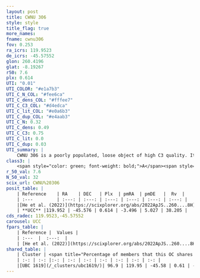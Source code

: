 ```yaml
---
layout: post
title: CWNU 306
style: style
title_flag: true
more_names: 
fname: cwnu306
fov: 0.253
ra_icrs: 119.9523
de_icrs: -45.57552
glon: 260.4196
glat: -8.19267
r50: 7.6
plx: 0.614
UTI: "0.01"
UTI_COLOR: "#e1a7b3"
UTI_C_N_COL: "#fee6ca"
UTI_C_dens_COL: "#fffee7"
UTI_C_C3_COL: "#d4edca"
UTI_C_lit_COL: "#e0a6b3"
UTI_C_dup_COL: "#e4aab3"
UTI_C_N: 0.32
UTI_C_dens: 0.49
UTI_C_C3: 0.75
UTI_C_lit: 0.0
UTI_C_dup: 0.03
UTI_summary: |
    CWNU 306 is a poorly populated, loose object of high C3 quality. It was recently reported in the literature.<br><br><span style="color: #99180f; font-weight: bold;">Warning: </span>This is very likely a duplicate object, which shares a large percentage of members with at least one previously reported entry.
class3: |
    <span style="color: green; font-weight: bold;">A</span><span style="color: #FFC300; font-weight: bold;">B</span>
r_50_val: 7.6
N_50_val: 32
scix_url: CWNU%20306
posit_table: |
    | Reference    | RA    | DEC   | Plx  | pmRA  | pmDE   |  Rv  |
    | :---         | :---: | :---: | :---: | :---: | :---: | :---: |
    |[He et al. (2022)](https://scixplorer.org/abs/2022ApJS..260....8H) | 119.998 | -45.549 | 0.61 | -3.53 | 5.0 | -- |
    | **UCC** |119.952 | -45.576 | 0.614 | -3.496 | 5.027 | 38.205 | 
cds_radec: 119.9523,-45.57552
carousel: UCC
fpars_table: |
    | Reference |  Values |
    | :---  |  :---:  |
    | [He et al. (2022)](https://scixplorer.org/abs/2022ApJS..260....8H) | `AG=0.45, m-M=10.5, logAge=7.0, Z=0.004` |
shared_table: |
    | Cluster | <span title="Percentage of members that this OC shares with the ones listed">%</span>   | RA   | DEC   | Plx   | pmRA  | pmDE  | Rv | UTI |
    | :-: | :-: |:-: | :-: | :-: | :-: | :-: | :-: | :-: |
    |[UBC 1619](/_clusters/ubc1619/)| 96.9 | 119.95 | -45.58 | 0.61 | -3.5 | 5.03 | 20.06 |0.48 |
---
```

